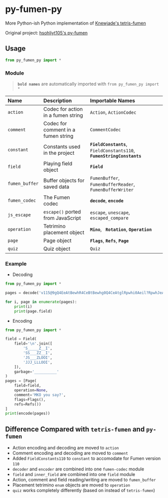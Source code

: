 # py-fumen-py

More Python-ish Python implementation of [Knewjade's tetris-fumen](https://github.com/knewjade/tetris-fumen)

Original project: [hsohliyt105's py-fumen](https://github.com/hsohliyt105/py-fumen)

## Usage
```python
from py_fumen_py import *
```

### Module

> **`bold names`** are automatically imported with `from py_fumen_py import *`

|Name|Description|Importable Names|
|:-|:-|:-|
|`action`|Codec for action in a fumen string|`Action`, `ActionCodec`|
|`comment`|Codec for comment in a fumen string |`CommentCodec`|
|`constant`|Constants used in the project|**`FieldConstants`**, `FieldConstants110`, **`FumenStringConstants`**|
|`field`|Playing field object|**`Field`**|
|`fumen_buffer`|Buffer objects for saved data|`FumenBuffer`, `FumenBufferReader`, `FumenBufferWriter`|
|`fumen_codec`|The Fumen codec|**`decode`**, **`encode`**|
|`js_escape`|`escape()` ported from JavaScript|`escape`, `unescape`, `escaped_compare`|
|`operation`|Tetrimino placement object|**`Mino`**, **` Rotation`**, **`Operation`**|
|`page`|Page object|**`Flags`**, **`Refs`**, **`Page`**|
|`quiz`|Quiz object|`Quiz`|

### Example

- Decoding
```python
from py_fumen_py import *

pages = decode('v115@9gQ4EeAtBewhR4CeBtBewhg0Q4CeAtglRpwhi0Aeil?RpwhJeAgWSANxiSASowNE1oo2AzyBUAT5AAA')

for i, page in enumerate(pages):
	print(i)
	print(page.field)
```

- Encoding
```python
from py_fumen_py import *

field = Field(
	field='\n'.join([
		'S_____Z__I',
		'SS___ZZ__I',
		'JS___ZLOOI',
		'JJJ_LLLOOI',
	]),
	garbage='__________'
)
pages = [Page(
	field=field,
	operation=None,
	comment='MKO you say?',
	flags=Flags(),
	refs=Refs())
]
print(encode(pages))
```

## Difference Compared with `tetris-fumen` and `py-fumen`

- Action encoding and decoding are moved to `action`
- Comment encoding and decoding are moved to `comment`
- Added `FieldConstants110` to `constant` to accomodate for Fumen version `110`
- `decoder` and `encoder` are combined into one `fumen-codec` module
- `field` and `inner_field` are combined into one `field` module
- Action, comment and field reading/writing are moved to `fumen_buffer`
- Placement tetrimino `enum` objects are moved to `operation`
- `quiz` works completely differently (based on [](fumen.zui.jp) instead of `tetris-fumen`)
